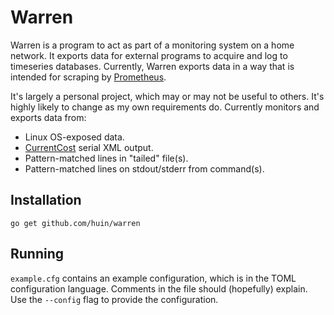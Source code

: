 # Warren

Warren is a program to act as part of a monitoring system on a home network. It
exports data for external programs to acquire and log to timeseries databases. 
Currently, Warren exports data in a way that is intended for scraping by
[Prometheus](http://prometheus.io/).

It's largely a personal project, which may or may not be useful to others. It's
highly likely to change as my own requirements do. Currently monitors and
exports data from:

* Linux OS-exposed data.
* [CurrentCost](http://www.currentcost.com/) serial XML output.
* Pattern-matched lines in "tailed" file(s).
* Pattern-matched lines on stdout/stderr from command(s).

## Installation

`go get github.com/huin/warren`

## Running

`example.cfg` contains an example configuration, which is in the TOML
configuration language. Comments in the file should (hopefully) explain. Use
the `--config` flag to provide the configuration.
